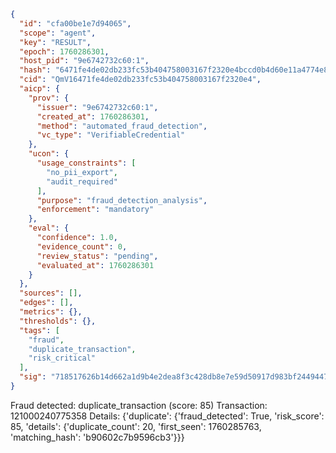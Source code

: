 ```json
{
  "id": "cfa00be1e7d94065",
  "scope": "agent",
  "key": "RESULT",
  "epoch": 1760286301,
  "host_pid": "9e6742732c60:1",
  "hash": "6471fe4de02db233fc53b404758003167f2320e4bccd0b4d60e11a4774e81fef",
  "cid": "QmV16471fe4de02db233fc53b404758003167f2320e4",
  "aicp": {
    "prov": {
      "issuer": "9e6742732c60:1",
      "created_at": 1760286301,
      "method": "automated_fraud_detection",
      "vc_type": "VerifiableCredential"
    },
    "ucon": {
      "usage_constraints": [
        "no_pii_export",
        "audit_required"
      ],
      "purpose": "fraud_detection_analysis",
      "enforcement": "mandatory"
    },
    "eval": {
      "confidence": 1.0,
      "evidence_count": 0,
      "review_status": "pending",
      "evaluated_at": 1760286301
    }
  },
  "sources": [],
  "edges": [],
  "metrics": {},
  "thresholds": {},
  "tags": [
    "fraud",
    "duplicate_transaction",
    "risk_critical"
  ],
  "sig": "718517626b14d662a1d9b4e2dea8f3c428db8e7e59d50917d983bf24494470e7"
}
```

Fraud detected: duplicate_transaction (score: 85)
Transaction: 121000240775358
Details: {'duplicate': {'fraud_detected': True, 'risk_score': 85, 'details': {'duplicate_count': 20, 'first_seen': 1760285763, 'matching_hash': 'b90602c7b9596cb3'}}}
